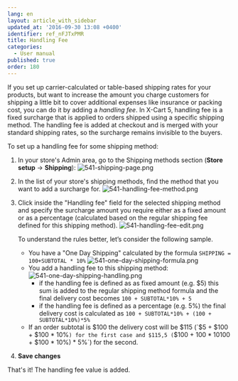 ```yaml
---
lang: en
layout: article_with_sidebar
updated_at: '2016-09-30 13:08 +0400'
identifier: ref_nFJTxPMR
title: Handling Fee
categories:
  - User manual
published: true
order: 180
---
```

If you set up carrier-calculated or table-based shipping rates for your products, but want to increase the amount you charge customers for shipping a little bit to cover additional expenses like insurance or packing cost, you can do it by adding a _handling fee_. In X-Cart 5, handling fee is a fixed surcharge that is applied to orders shipped using a specific shipping method. The handling fee is added at checkout and is merged with your standard shipping rates, so the surcharge remains invisible to the buyers.

To set up a handling fee for some shipping method:

1. In your store's Admin area, go to the Shipping methods section (**Store setup** -> **Shipping**):
   ![541-shipping-page.png]({{site.baseurl}}/attachments/ref_nFJTxPMR/541-shipping-page.png)
2. In the list of your store's shipping methods, find the method that you want to add a surcharge for.
   ![541-handling-fee-method.png]({{site.baseurl}}/attachments/ref_nFJTxPMR/541-handling-fee-method.png)

3. Click inside the "Handling fee" field for the selected shipping method and specify the surcharge amount you require either as a fixed amount or as a percentage (calculated based on the regular shipping fee defined for this shipping method).
   ![541-handling-fee-edit.png]({{site.baseurl}}/attachments/ref_nFJTxPMR/541-handling-fee-edit.png)
   
   To understand the rules better, let’s consider the following sample.
   
   * You have a "One Day Shipping" calculated by the formula `SHIPPING = 100+SUBTOTAL * 10%`
     ![541-one-day-shipping-formula.png]({{site.baseurl}}/attachments/ref_nFJTxPMR/541-one-day-shipping-formula.png)
   * You add a handling fee to this shipping method:
     ![541-one-day-shipping-handling.png]({{site.baseurl}}/attachments/ref_nFJTxPMR/541-one-day-shipping-handling.png)
     * if the handling fee is defined as as fixed amount (e.g. $5) this sum is added to the regular shipping method formula and the final delivery cost becomes `100 + SUBTOTAL*10% + 5`
     * if the handling fee is defined as a percentage (e.g. 5%) the final delivery cost is calculated as `100 + SUBTOTAL*10% + (100 + SUBTOTAL*10%)*5%`
    * If an order subtotal is $100 the delivery cost will be $115 (`$5 + $100 + $100 * 10%`) for the first case and $115,5 (`$100 + $100 * 10% + ($100 + $100 * 10%) * 5%`) for the second.

   
4.  **Save changes** 


That's it! The handling fee value is added.
